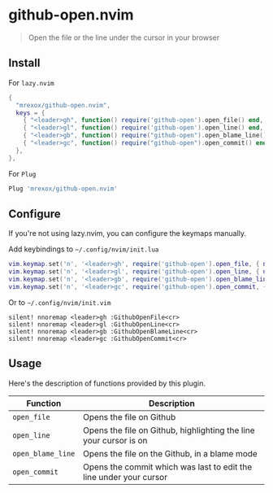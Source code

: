 # github-open.nvim

> Open the file or the line under the cursor in your browser

## Install

For `lazy.nvim`

```lua
{
  "mrexox/github-open.nvim",
  keys = {
    { "<leader>gh", function() require('github-open').open_file() end, },
    { "<leader>gl", function() require('github-open').open_line() end, },
    { "<leader>gb", function() require("github-open").open_blame_line() end, },
    { "<leader>gc", function() require("github-open").open_commit() end, },
  },
},
```

For `Plug`

```lua
Plug 'mrexox/github-open.nvim'
```

## Configure

If you're not using lazy.nvim, you can configure the keymaps manually.

Add keybindings to `~/.config/nvim/init.lua`

```lua
vim.keymap.set('n', '<leader>gh', require('github-open').open_file, { noremap = true, silent = true })
vim.keymap.set('n', '<leader>gl', require('github-open').open_line, { noremap = true, silent = true })
vim.keymap.set('n', '<leader>gb', require('github-open').open_blame_line, { noremap = true, silent = true })
vim.keymap.set('n', '<leader>gc', require('github-open').open_commit, { noremap = true, silent = true })
```

Or to `~/.config/nvim/init.vim`

```vim
silent! nnoremap <leader>gh :GithubOpenFile<cr>
silent! nnoremap <leader>gl :GithubOpenLine<cr>
silent! nnoremap <leader>gb :GithubOpenBlameLine<cr>
silent! nnoremap <leader>gc :GithubOpenCommit<cr>
```

## Usage

Here's the description of functions provided by this plugin.

|Function|Description|
|--------|-----------|
|`open_file`| Opens the file on Github |
|`open_line`| Opens the file on Github, highlighting the line your cursor is on |
|`open_blame_line`| Opens the file on the Github, in a blame mode |
|`open_commit`| Opens the commit which was last to edit the line under your cursor |
